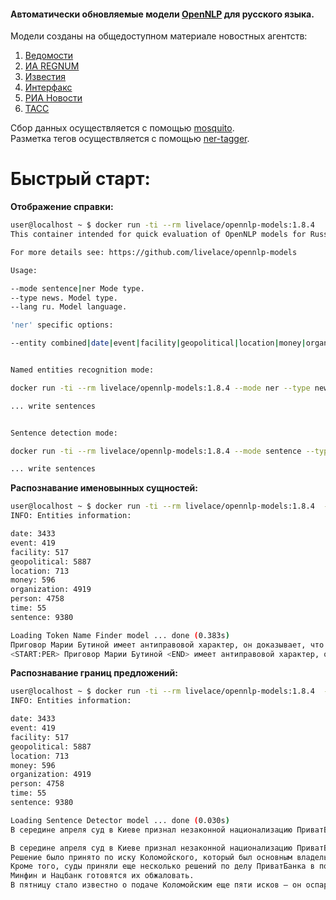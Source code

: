 #### Автоматически обновляемые модели [OpenNLP](https://opennlp.apache.org/) для русского языка.

Модели созданы на общедоступном материале новостных агентств:  
  
1. [Ведомости](https://www.vedomosti.ru/)
2. [ИА REGNUM](https://regnum.ru)  
3. [Известия](https://iz.ru/) 
4. [Интерфакс](http://www.interfax.ru/) 
5. [РИА Новости](https://ria.ru/)
6. [ТАСС](http://tass.ru)  

  

Сбор данных осуществляется с помощью [mosquito](https://github.com/livelace/mosquito).  
Разметка тегов осуществляется с помощью [ner-tagger](https://github.com/livelace/ner-tagger).
<br>

# Быстрый старт:

**Отображение справки:**

```bash
user@localhost ~ $ docker run -ti --rm livelace/opennlp-models:1.8.4
This container intended for quick evaluation of OpenNLP models for Russian language whose based on various news feeds.

For more details see: https://github.com/livelace/opennlp-models

Usage:

--mode sentence|ner Mode type.
--type news. Model type.
--lang ru. Model language.

'ner' specific options:

--entity combined|date|event|facility|geopolitical|location|money|organization|person|time. Entity type.


Named entities recognition mode:

docker run -ti --rm livelace/opennlp-models:1.8.4 --mode ner --type news --lang ru --entity combined

... write sentences


Sentence detection mode:

docker run -ti --rm livelace/opennlp-models:1.8.4 --mode sentence --type news --lang ru

... write sentences
```

**Распознавание именовынных сущностей:**

```bash
user@localhost ~ $ docker run -ti --rm livelace/opennlp-models:1.8.4  --mode ner --type news --lang ru --entity combined
INFO: Entities information:

date: 3433
event: 419
facility: 517
geopolitical: 5887
location: 713
money: 596
organization: 4919
person: 4758
time: 55
sentence: 9380

Loading Token Name Finder model ... done (0.383s)
Приговор Марии Бутиной имеет антиправовой характер, он доказывает, что США ради геополитических интересов готовы нарушать фундаментальные принципы построения своей правовой системы, заявил РИА Новости председатель комитета Совета Федерации по конституционному законодательству Андрей Клишас.
<START:PER> Приговор Марии Бутиной <END> имеет антиправовой характер, он доказывает, что <START:GPE> США <END> ради геополитических интересов готовы нарушать фундаментальные принципы построения своей правовой системы, заявил <START:ORG> РИА Новости <END> председатель комитета <START:ORG> Совета Федерации <END> по конституционному законодательству <START:PER> Андрей Клишас. <END>
```

**Распознавание границ предложений:**
```bash
user@localhost ~ $ docker run -ti --rm livelace/opennlp-models:1.8.4  --mode sentence --type news --lang ru             
INFO: Entities information:

date: 3433
event: 419
facility: 517
geopolitical: 5887
location: 713
money: 596
organization: 4919
person: 4758
time: 55
sentence: 9380

Loading Sentence Detector model ... done (0.030s)
В середине апреля суд в Киеве признал незаконной национализацию ПриватБанка и недействительным договор купли-продажи банка. Решение было принято по иску Коломойского, который был основным владельцем банка до его национализации в конце 2016 года. Кроме того, суды приняли еще несколько решений по делу ПриватБанка в пользу Коломойского. Минфин и Нацбанк готовятся их обжаловать. В пятницу стало известно о подаче Коломойским еще пяти исков — он оспаривает законность кредитов рефинансирования и свое личное поручительство по ним.

В середине апреля суд в Киеве признал незаконной национализацию ПриватБанка и недействительным договор купли-продажи банка.
Решение было принято по иску Коломойского, который был основным владельцем банка до его национализации в конце 2016 года.
Кроме того, суды приняли еще несколько решений по делу ПриватБанка в пользу Коломойского.
Минфин и Нацбанк готовятся их обжаловать.
В пятницу стало известно о подаче Коломойским еще пяти исков — он оспаривает законность кредитов рефинансирования и свое личное поручительство по ним.
```